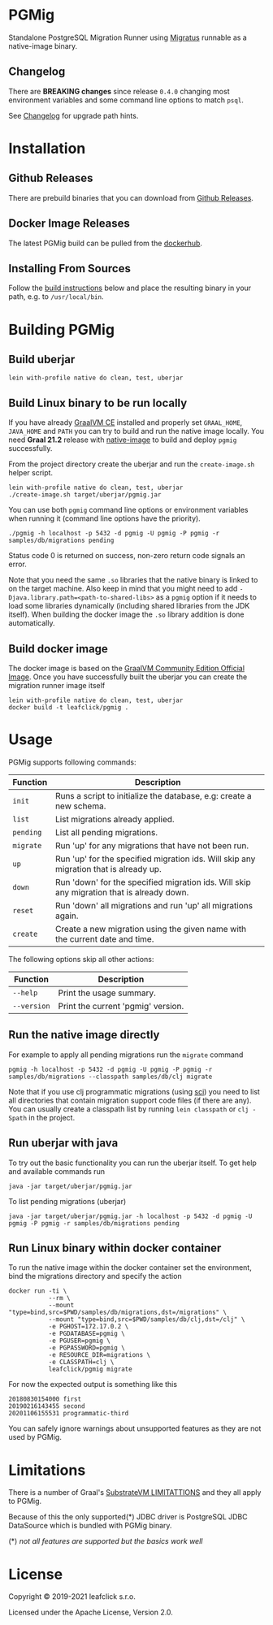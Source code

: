 # PGMig

Standalone PostgreSQL Migration Runner using [Migratus](https://github.com/yogthos/migratus) runnable as a native-image binary.

## Changelog

There are **BREAKING changes** since release `0.4.0` changing most environment variables and some command line options
to match `psql`.

See [Changelog](CHANGELOG.md) for upgrade path hints.

# Installation

## Github Releases
There are prebuild binaries that you can download from [Github Releases](https://github.com/leafclick/pgmig/releases).

## Docker Image Releases
The latest PGMig build can be pulled from the [dockerhub](https://hub.docker.com/r/leafclick/pgmig).

## Installing From Sources

Follow the [build instructions](#build-linux-binary-to-be-run-locally) below and place the resulting binary in your path,
 e.g. to `/usr/local/bin`.

# Building PGMig

## Build uberjar

    lein with-profile native do clean, test, uberjar

## Build Linux binary to be run locally

If you have already [GraalVM CE](https://github.com/graalvm/graalvm-ce-builds/releases) installed and properly set `GRAAL_HOME`, `JAVA_HOME` and `PATH` you can try to build and run the native image locally. You need **Graal 21.2** release with [native-image](https://www.graalvm.org/docs/reference-manual/native-image/) to build and deploy `pgmig` successfully.

From the project directory create the uberjar and run the `create-image.sh` helper script.

    lein with-profile native do clean, test, uberjar
    ./create-image.sh target/uberjar/pgmig.jar

You can use both `pgmig` command line options or environment variables when running it (command line options have the priority).

    ./pgmig -h localhost -p 5432 -d pgmig -U pgmig -P pgmig -r samples/db/migrations pending

Status code 0 is returned on success, non-zero return code signals an error.

Note that you need the same `.so` libraries that the native binary is linked to
on the target machine. Also keep in mind that you might need to add
`-Djava.library.path=<path-to-shared-libs>` as a `pgmig` option if it needs to load some
libraries dynamically (including shared libraries from the JDK itself).
When building the docker image the `.so` library addition is done automatically.

## Build docker image

The docker image is based on the [GraalVM Community Edition Official Image](https://hub.docker.com/r/oracle/graalvm-ce/tags).  Once you have successfully built the uberjar you can create the migration runner image itself

    lein with-profile native do clean, test, uberjar
    docker build -t leafclick/pgmig .

# Usage

PGMig supports following commands:

   | Function | Description                                                                               |
   |----------|-------------------------------------------------------------------------------------------|
   | `init`   | Runs a script to initialize the database, e.g: create a new schema.                       |
   | `list`   | List migrations already applied.                                                          |
   | `pending`| List all pending migrations.                                                              |
   | `migrate`| Run 'up' for any migrations that have not been run.                                       |
   | `up`     | Run 'up' for the specified migration ids. Will skip any migration that is already up.     |
   | `down`   | Run 'down' for the specified migration ids. Will skip any migration that is already down. |
   | `reset`  | Run 'down' all migrations and run 'up' all migrations again.                              |
   | `create` | Create a new migration using the given name with the current date and time.               |

The following options skip all other actions:

   | Function    | Description                                                                            |
   |-------------|----------------------------------------------------------------------------------------|
   | `--help`    | Print the usage summary.                                                               |
   | `--version` | Print the current 'pgmig' version.                                                     |

## Run the native image directly

For example to apply all pending migrations run the `migrate` command

    pgmig -h localhost -p 5432 -d pgmig -U pgmig -P pgmig -r samples/db/migrations --classpath samples/db/clj migrate

Note that if you use clj programmatic migrations (using [sci](https://github.com/borkdude/sci)) you need to list
all directories that contain migration support code files (if there are any). You can usually create a classpath
list by running `lein classpath` or `clj -Spath` in the project.

## Run uberjar with java 

To try out the basic functionality you can run the uberjar itself. To get help and available commands run

    java -jar target/uberjar/pgmig.jar 

To list pending migrations (uberjar)

    java -jar target/uberjar/pgmig.jar -h localhost -p 5432 -d pgmig -U pgmig -P pgmig -r samples/db/migrations pending

## Run Linux binary within docker container

To run the native image within the docker container set the environment, bind the migrations directory and specify the action

    docker run -ti \
               --rm \
               --mount "type=bind,src=$PWD/samples/db/migrations,dst=/migrations" \
               --mount "type=bind,src=$PWD/samples/db/clj,dst=/clj" \
               -e PGHOST=172.17.0.2 \
               -e PGDATABASE=pgmig \
               -e PGUSER=pgmig \
               -e PGPASSWORD=pgmig \
               -e RESOURCE_DIR=migrations \
               -e CLASSPATH=clj \
               leafclick/pgmig migrate
               
For now the expected output is something like this

    20180830154000 first
    20190216143455 second
    20201106155531 programmatic-third

You can safely ignore warnings about unsupported features as they are not used by PGMig.

# Limitations

There is a number of Graal's [SubstrateVM LIMITATTIONS](https://github.com/oracle/graal/blob/master/substratevm/Limitations.md)
and they all apply to PGMig.

Because of this the only supported(*) JDBC driver is PostgreSQL JDBC DataSource which is bundled with PGMig binary.

(*) *not all features are supported but the basics work well*
               
# License

Copyright © 2019-2021 leafclick s.r.o.

Licensed under the Apache License, Version 2.0.
